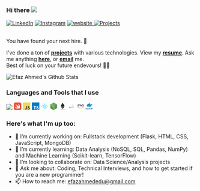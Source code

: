 ### Hi there  <img src="https://github.com/manuarora700/manuarora700/blob/master/gifs/Hi.gif" width="30px"> </h2>

<a href="https://www.linkedin.com/in/eahmed2024/" target="_blank"><img src="https://img.shields.io/badge/LinkedIn-%230077B5.svg?&style=flat-square&logo=linkedin&logoColor=white" alt="LinkedIn"></a>
<a href="https://www.instagram.com/efazahmed/" target="_blank"><img src="https://img.shields.io/badge/Instagram-%23E4405F.svg?&style=flat-square&logo=instagram&logoColor=white" alt="Instagram"></a>
<a href="https://efazahmed.com/" target="_blank">
<img src="https://img.shields.io/static/v1?label=Website&message=efazahmed.com&color=%230076D6&style=flat-square&logo=google-chrome&logoColor=%230076D6" alt="website"/>
</a>
<a href="https://efazahmed.com/" target="_blank">
<img src="https://img.shields.io/badge/Projects-18-yellow?&style=flat-square" alt="Projects"/>
</a>
<br>

<br>
You have found your next hire. 👋
<br>

I've done a ton of **[projects](https://github.com/efazahmed?tab=repositories)** with various technologies.
View my **[resume](https://drive.google.com/drive/u/0/folders/1bgaU7XKexi3R9XocZFXm8tnTzU-1-O8k)**. 
Ask me anything **[here](https://github.com/efazahmed/efazahmed/issues/new)**, 
or **[email](mailto:efazahmededu@gmail.com)** me. 
<br>
Best of luck on your future endevours! 💪🏽 <br>


<img src="https://github-readme-stats.vercel.app/api?username=efazahmed&show_icons=true&title_color=ffc857&icon_color=8ac926&text_color=daf7dc&bg_color=151515" alt="Efaz Ahmed's Github Stats">

<h3><strong>Languages and Tools that I use</strong></h3>  

<code><img height="20" src="https://raw.githubusercontent.com/jmnote/z-icons/master/svg/python.svg"></code>
<code><img height="20" src="https://raw.githubusercontent.com/github/explore/80688e429a7d4ef2fca1e82350fe8e3517d3494d/topics/swift/swift.png"></code>
<code><img height="20" src="https://raw.githubusercontent.com/github/explore/80688e429a7d4ef2fca1e82350fe8e3517d3494d/topics/javascript/javascript.png"></code>
<code><img height="20" src="https://raw.githubusercontent.com/github/explore/80688e429a7d4ef2fca1e82350fe8e3517d3494d/topics/typescript/typescript.png"></code>
<code><img height="20" src="https://raw.githubusercontent.com/github/explore/80688e429a7d4ef2fca1e82350fe8e3517d3494d/topics/react/react.png"></code>
<code><img height="20" src="https://raw.githubusercontent.com/github/explore/80688e429a7d4ef2fca1e82350fe8e3517d3494d/topics/nodejs/nodejs.png"></code>
<code><img height="20" src="https://raw.githubusercontent.com/github/explore/80688e429a7d4ef2fca1e82350fe8e3517d3494d/topics/ethereum/ethereum.png"></code>
<code><img height="20" src="https://raw.githubusercontent.com/github/explore/80688e429a7d4ef2fca1e82350fe8e3517d3494d/topics/mysql/mysql.png"></code>
<code><img height="20" src="https://raw.githubusercontent.com/github/explore/80688e429a7d4ef2fca1e82350fe8e3517d3494d/topics/aws/aws.png"></code>
<code><img height="20" src="https://raw.githubusercontent.com/github/explore/80688e429a7d4ef2fca1e82350fe8e3517d3494d/topics/docker/docker.png"></code>
<div align="center">

</div>
<h3><strong>Here's what I'm up too:</strong></h3>

- 🔭 I’m currently working on: Fullstack development (Flask, HTML, CSS, JavaScript, MongoDB)
- 🌱 I’m currently learning: Data Analysis (NoSQL, SQL, Pandas, NumPy) and Machine Learning (Scikit-learn, TensorFlow)
- 👯 I’m looking to collaborate on: Data Science/Analysis projects
- 💬 Ask me about: Coding, Technical Interviews, and how to get started if you are a new programmer!
- 📫 How to reach me: efazahmededu@gmail.com

<br>


